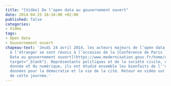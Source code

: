 ```yaml
---
title: "[Vidéo] De l’open data au gouvernement ouvert"
date: 2014-04-25 16:34:00 +02:00
published: false
categories:
- Vidéo
tags:
- Open data
- Gouvernement ouvert
chapeau-text: 'Jeudi 24 avril 2014, les acteurs majeurs de l’open data en France et
  à l’étranger se sont réunis à l’occasion de la [Conférence de Paris : de l’Open
  Data au gouvernement ouvert](https://www.modernisation.gouv.fr/home/conference-de-paris-open-data-open-gov){:
  target="_blank"}. Représentants politiques et de la société civile, experts de la
  donnée et du numérique, ils ont étudié ensemble les bienfaits de l''ouverture des
  données pour la démocratie et la vie de la cité. Retour en vidéo sur les temps forts
  de cette journée.'
---
```


